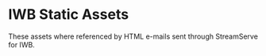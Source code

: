 # IWB Static Assets

These assets where referenced by HTML e-mails sent through StreamServe for IWB.
